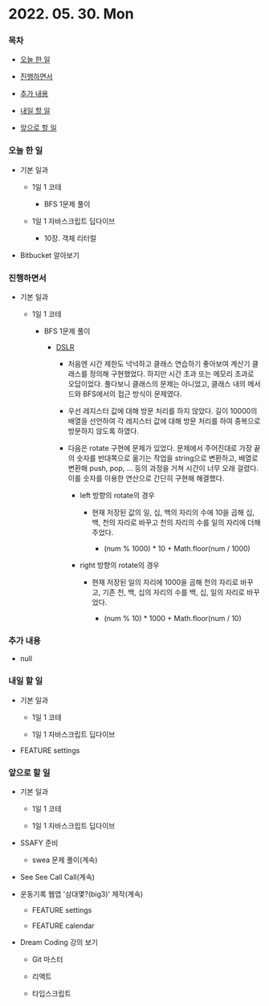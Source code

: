 # 2022. 05. 30. Mon

### 목차

- [오늘 한 일](#오늘-한-일)

- [진행하면서](#진행하면서)

- [추가 내용](#추가-내용)

- [내일 할 일](#내일-할-일)

- [앞으로 할 일](#앞으로-할-일)

### 오늘 한 일

- 기본 일과

  - 1일 1 코테

    - BFS 1문제 풀이

  - 1일 1 자바스크립트 딥다이브

    - 10장. 객체 리터럴

- Bitbucket 알아보기

### 진행하면서

- 기본 일과

  - 1일 1 코테

    - BFS 1문제 풀이

      - [DSLR](https://www.acmicpc.net/problem/9019)

        - 처음엔 시간 제한도 넉넉하고 클래스 연습하기 좋아보여 계산기 클래스를 정의해 구현했었다. 하지만 시간 초과 또는 메모리 초과로 오답이었다. 풀다보니 클래스의 문제는 아니었고, 클래스 내의 메서드와 BFS에서의 접근 방식이 문제였다.

        - 우선 레지스터 값에 대해 방문 처리를 하지 않았다. 길이 10000의 배열을 선언하여 각 레지스터 값에 대해 방문 처리를 하여 중복으로 방문하지 않도록 하였다.

        - 다음은 rotate 구현에 문제가 있었다. 문제에서 주어진대로 가장 끝의 숫자를 반대쪽으로 옮기는 작업을 string으로 변환하고, 배열로 변환해 push, pop, ... 등의 과정을 거쳐 시간이 너무 오래 걸렸다. 이를 숫자를 이용한 연산으로 간단히 구현해 해결했다.

          - left 방향의 rotate의 경우

            - 현재 저장된 값의 일, 십, 백의 자리의 수에 10을 곱해 십, 백, 천의 자리로 바꾸고 천의 자리의 수를 일의 자리에 더해주었다.

              - (num % 1000) \* 10 + Math.floor(num / 1000)

          - right 방향의 rotate의 경우

            - 현재 저장된 일의 자리에 1000을 곱해 천의 자리로 바꾸고, 기존 천, 백, 십의 자리의 수를 백, 십, 일의 자리로 바꾸었다.

              - (num % 10) \* 1000 + Math.floor(num / 10)

### 추가 내용

- null

### 내일 할 일

- 기본 일과

  - 1일 1 코테

  - 1일 1 자바스크립트 딥다이브

- FEATURE settings

### 앞으로 할 일

- 기본 일과

  - 1일 1 코테

  - 1일 1 자바스크립트 딥다이브

- SSAFY 준비

  - swea 문제 풀이(계속)

- See See Call Call(계속)

- 운동기록 웹앱 '삼대몇?(big3)' 제작(계속)

  - FEATURE settings

  - FEATURE calendar

- Dream Coding 강의 보기

  - Git 마스터

  - 리액트

  - 타입스크립트

<br><br>
